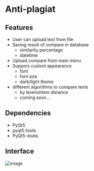 # Anti-plagiat

 ## Features
- User can upload text from file
- Saving result of compare in database
  - similarity percentage 
  - datetime
- Upload compare from main menu
- Suppors custom appearance
  - font
  - font size
  - dark/light theme
- different algorithms to compare texts
  - by levenshtein distance
  - coming soon...

 ## Dependencies
 - PyQt5
 - pyqt5-tools
 - PyQt5-stubs

 ## Interface
![image](https://user-images.githubusercontent.com/114457052/194416675-5cb1acde-3539-4a80-a367-d2f2f552ffd0.png)
